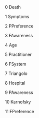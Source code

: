 0	Death

1	Symptoms

2	PPreference

3	FAwareness

4	Age

5	Practitioner

6	FSystem

7	Triangolo

8	Hospital

9	PAwareness

10	Karnofsky

11	FPreference